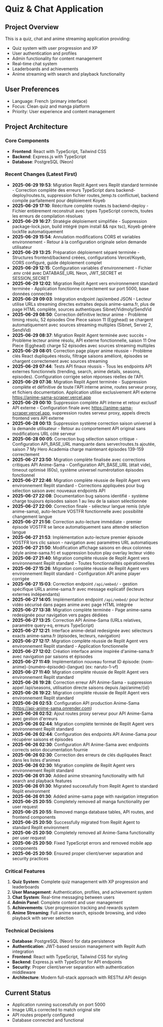 # Quiz & Chat Application

## Project Overview
This is a quiz, chat and anime streaming application providing:
- Quiz system with user progression and XP
- User authentication and profiles
- Admin functionality for content management
- Real-time chat system
- Leaderboards and achievements
- Anime streaming with search and playback functionality

## User Preferences
- Language: French (primary interface)
- Focus: Clean quiz and manga platform
- Priority: User experience and content management

## Project Architecture

### Core Components
- **Frontend**: React with TypeScript, Tailwind CSS
- **Backend**: Express.js with TypeScript
- **Database**: PostgreSQL (Neon)

### Recent Changes (Latest First)
- **2025-06-29 19:53**: Migration Replit Agent vers Replit standard terminée - Correction complète des erreurs TypeScript dans backend-deploy/routes.ts, suppression fichier routes_temp.ts conflictuel, backend compile parfaitement pour déploiement Koyeb
- **2025-06-29 17:10**: Réécriture complète routes.ts backend-deploy - Fichier entièrement reconstruit avec types TypeScript corrects, toutes les erreurs de compilation résolues
- **2025-06-29 16:27**: Stratégie déploiement simplifiée - Suppression package-lock.json, build intégré (npm install && npx tsc), Koyeb génère lockfile automatiquement
- **2025-06-29 15:54**: Annulation modifications CORS et variables environnement - Retour à la configuration originale selon demande utilisateur
- **2025-06-29 13:25**: Préparation déploiement séparé terminée - Structures frontend/backend créées, configurations Vercel/Koyeb, CORS configuré, guide déploiement complet
- **2025-06-29 12:15**: Configuration variables d'environnement - Fichier .env créé avec DATABASE_URL Neon, JWT_SECRET et SESSION_SECRET
- **2025-06-29 12:02**: Migration Replit Agent vers environnement standard terminée - Application fonctionne correctement sur port 5000, base données connectée
- **2025-06-29 09:03**: Intégration endpoint /api/embed JSON - Lecteur utilise URLs streaming directes extraites depuis anime-sama.fr, plus de page HTML complète, sources authentiques Sibnet/Vidmoly/SendVid
- **2025-06-29 08:50**: Correction définitive lecteur anime - Problème timing résolu, 52 épisodes One Piece saison 11 (Egghead) se chargent automatiquement avec sources streaming multiples (Sibnet, Server 2, SendVid)
- **2025-06-29 08:37**: Migration Replit Agent terminée avec succès - Problème lecteur anime résolu, API externe fonctionnelle, saison 11 One Piece (Egghead) charge 52 épisodes avec sources streaming multiples
- **2025-06-29 08:01**: Correction page player anime réussie - Problème clés React dupliquées résolu, filtrage saisons amélioré, épisodes se chargent correctement avec sources streaming
- **2025-06-29 07:44**: Tests API finaux réussis - Tous les endpoints API externes fonctionnels (trending, search, anime details, seasons, episodes). Configuration corrigée selon réponses réelles de l'API.
- **2025-06-29 07:36**: Migration Replit Agent terminée - Suppression complète et définitive de toute l'API interne anime, routes serveur proxy, et fichiers documentation. Application utilise exclusivement API externe https://anime-sama-scraper.vercel.app
- **2025-06-29 00:10**: Suppression complète API interne et retour exclusif API externe - Configuration finale avec https://anime-sama-scraper.vercel.app, suppression routes serveur proxy, appels directs frontend vers API externe
- **2025-06-28 00:13**: Suppression système correction saison universel à la demande utilisateur - Retour au comportement API original sans modifications URL côté serveur
- **2025-06-28 00:05**: Correction bug sélection saison critique - Configuration API_BASE_URL manquante dans server/routes.ts ajoutée, saison 7 My Hero Academia charge maintenant épisodes 139-159 correctement
- **2025-06-27 23:50**: Migration complète finalisée avec corrections critiques API Anime-Sama - Configuration API_BASE_URL (était vide), timeout optimisé (60s), système universel numérotation épisodes fonctionnel
- **2025-06-27 22:46**: Migration complète réussie de Replit Agent vers environnement Replit standard - Corrections appliquées pour bug sélection saison avec nouveaux endpoints API
- **2025-06-27 22:08**: Documentation bug saisons identifié - système charge toujours épisodes saison 1 au lieu de la saison sélectionnée
- **2025-06-27 22:00**: Correction finale - sélecteur langue remis (style anime-sama), auto-lecture VOSTFR fonctionnelle avec possibilité changement langue
- **2025-06-27 21:56**: Correction auto-lecture immédiate - premier épisode VOSTFR se lance automatiquement sans attendre sélection langue
- **2025-06-27 21:53**: Implémentation auto-lecture premier épisode VOSTFR lors clic saison - navigation avec paramètres URL automatiques
- **2025-06-27 21:50**: Modification affichage saisons en deux colonnes (style anime-sama.fr) et suppression bouton play overlay lecteur vidéo
- **2025-06-27 21:40**: Migration complète réussie de Replit Agent vers environnement Replit standard - Toutes fonctionnalités opérationnelles
- **2025-06-27 15:26**: Migration complète réussie de Replit Agent vers environnement Replit standard - Configuration API anime player corrigée
- **2025-06-27 15:03**: Correction endpoint `/api/embed/` - gestion spécifique URLs anime-sama.fr avec message explicatif (lecteurs externes indépendants)
- **2025-06-27 14:05**: Implémentation endpoint `/api/embed/` pour lecteur vidéo sécurisé dans pages anime avec page HTML intégrée
- **2025-06-27 13:38**: Migration complète terminée - Page anime-sama redesignée pour navigation vers pages dédiées
- **2025-06-27 13:25**: Correction API Anime-Sama (URLs relatives, paramètre query→q, erreurs TypeScript)
- **2025-06-27 12:21**: Interface anime-detail redesignée avec sélecteurs exacts anime-sama.fr (épisodes, lecteurs, navigation)
- **2025-06-27 12:17**: Migration complète réussie de Replit Agent vers environnement Replit standard - Application fonctionnelle
- **2025-06-27 12:02**: Création interface anime inspirée d'anime-sama.fr avec navigation par saisons et épisodes
- **2025-06-27 11:49**: Implémentation nouveau format ID épisode: {nom-anime}-{numéro-épisode}-{langue} (ex: naruto-1-vf)
- **2025-06-27 11:40**: Migration complète réussie de Replit Agent vers environnement Replit standard
- **2025-06-26 19:28**: Correction erreur API Anime-Sama - suppression appel /api/seasons, utilisation directe saisons depuis /api/anime/{id}
- **2025-06-26 19:22**: Migration complète réussie de Replit Agent vers environnement Replit standard
- **2025-06-26 02:53**: Configuration API production Anime-Sama (https://api-anime-sama.onrender.com)
- **2025-06-26 02:52**: Ajout routes proxy serveur pour API Anime-Sama avec gestion d'erreurs
- **2025-06-26 02:44**: Migration complète terminée de Replit Agent vers environnement Replit standard
- **2025-06-26 02:44**: Configuration des endpoints API Anime-Sama pour récupérer saisons et épisodes
- **2025-06-26 02:30**: Configuration API Anime-Sama avec endpoints corrects selon documentation fournie
- **2025-06-26 02:30**: Correction des erreurs de clés dupliquées React dans les listes d'animes
- **2025-06-26 02:30**: Migration complète de Replit Agent vers environnement Replit standard
- **2025-06-26 01:30**: Added anime streaming functionality with full search and playback features
- **2025-06-26 01:30**: Migrated successfully from Replit Agent to standard Replit environment
- **2025-06-26 01:30**: Added anime-sama page with navigation integration
- **2025-06-25 20:55**: Completely removed all manga functionality per user request
- **2025-06-25 20:55**: Removed manga database tables, API routes, and frontend components
- **2025-06-25 20:50**: Successfully migrated from Replit Agent to standard Replit environment
- **2025-06-25 20:50**: Completely removed all Anime-Sama functionality per user request
- **2025-06-25 20:50**: Fixed TypeScript errors and removed mobile app components
- **2025-06-25 20:50**: Ensured proper client/server separation and security practices

### Critical Features
1. **Quiz System**: Complete quiz management with XP progression and leaderboards
2. **User Management**: Authentication, profiles, and achievement system
3. **Chat System**: Real-time messaging between users
4. **Admin Panel**: Complete content and user management
5. **Achievements**: User progression tracking and rewards system
6. **Anime Streaming**: Full anime search, episode browsing, and video playback with server selection

### Technical Decisions
- **Database**: PostgreSQL (Neon) for data persistence
- **Authentication**: JWT-based session management with Replit Auth integration
- **Frontend**: React with TypeScript, Tailwind CSS for styling
- **Backend**: Express.js with TypeScript for API endpoints
- **Security**: Proper client/server separation with authentication middleware
- **Architecture**: Modern full-stack approach with RESTful API design

## Current Status
- Application running successfully on port 5000
- Image URLs corrected to match original site
- API routes properly configured
- Database connected and functional